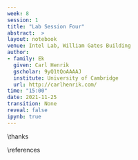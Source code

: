 ```yaml
---
week: 8
session: 1
title: "Lab Session Four"
abstract:  >
layout: notebook
venue: Intel Lab, William Gates Building
author:
- family: Ek
  given: Carl Henrik
  gscholar: 9yQ1tQoAAAAJ
  institute: University of Cambridge
  url: http://carlhenrik.com/
time: "15:00"
date: 2021-11-25
transition: None
reveal: false
ipynb: true
---
```

 



\thanks

\references
